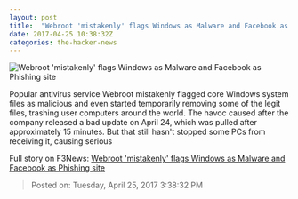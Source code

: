```yaml
---
layout: post
title:  "Webroot 'mistakenly' flags Windows as Malware and Facebook as Phishing site"
date: 2017-04-25 10:38:32Z
categories: the-hacker-news
---
```


![Webroot 'mistakenly' flags Windows as Malware and Facebook as Phishing site](https://3.bp.blogspot.com/-djQ67zBHgEc/WP8mipp1uZI/AAAAAAAAsVc/YsvCGqwD7pU6CUoFxGw6nZVpbj4M4g0MACLcB/s1600/webroot-antivirus.png)

Popular antivirus service Webroot mistakenly flagged core Windows system files as malicious and even started temporarily removing some of the legit files, trashing user computers around the world. The havoc caused after the company released a bad update on April 24, which was pulled after approximately 15 minutes. But that still hasn't stopped some PCs from receiving it, causing serious


Full story on F3News: [Webroot 'mistakenly' flags Windows as Malware and Facebook as Phishing site](http://www.f3nws.com/n/dteJnF)

> Posted on: Tuesday, April 25, 2017 3:38:32 PM
